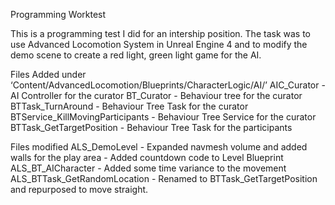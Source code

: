 Programming Worktest

This is a programming test I did for an intership position. The task was to use Advanced Locomotion System in Unreal Engine 4 and to modify the demo scene to create a red light, green light game for the AI.

Files Added under ‘Content/AdvancedLocomotion/Blueprints/CharacterLogic/AI/’
AIC_Curator - AI Controller for the curator
BT_Curator - Behaviour tree for the curator
BTTask_TurnAround - Behaviour Tree Task for the curator
BTService_KillMovingParticipants - Behaviour Tree Service for the curator
BTTask_GetTargetPosition - Behaviour Tree Task for the participants

Files modified
ALS_DemoLevel - Expanded navmesh volume and added walls for the play area
              - Added countdown code to Level Blueprint
ALS_BT_AICharacter - Added some time variance to the movement
ALS_BTTask_GetRandomLocation - Renamed to BTTask_GetTargetPosition and repurposed to move straight.

